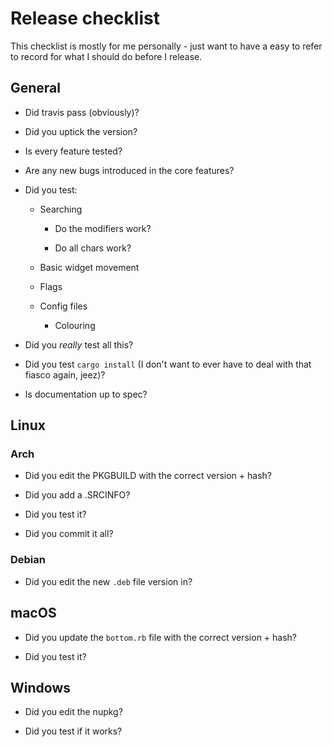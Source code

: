 # Release checklist

This checklist is mostly for me personally - just want to have a easy to refer to record for what I should do before I release.

## General

- Did travis pass (obviously)?

- Did you uptick the version?

- Is every feature tested?

- Are any new bugs introduced in the core features?

- Did you test:

  - Searching

    - Do the modifiers work?

    - Do all chars work?

  - Basic widget movement

  - Flags

  - Config files

    - Colouring

- Did you _really_ test all this?

- Did you test `cargo install` (I don't want to ever have to deal with that fiasco again, jeez)?

- Is documentation up to spec?

## Linux

### Arch

- Did you edit the PKGBUILD with the correct version + hash?

- Did you add a .SRCINFO?

- Did you test it?

- Did you commit it all?

### Debian

- Did you edit the new `.deb` file version in?

## macOS

- Did you update the `bottom.rb` file with the correct version + hash?

- Did you test it?

## Windows

- Did you edit the nupkg?

- Did you test if it works?
